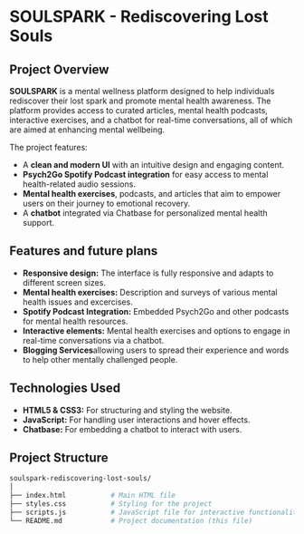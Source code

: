 # SOULSPARK - Rediscovering Lost Souls

## Project Overview

**SOULSPARK** is a mental wellness platform designed to help individuals rediscover their lost spark and promote mental health awareness. The platform provides access to curated articles, mental health podcasts, interactive exercises, and a chatbot for real-time conversations, all of which are aimed at enhancing mental wellbeing.

The project features:
- A **clean and modern UI** with an intuitive design and engaging content.
- **Psych2Go Spotify Podcast integration** for easy access to mental health-related audio sessions.
- **Mental health exercises**, podcasts, and articles that aim to empower users on their journey to emotional recovery.
- A **chatbot** integrated via Chatbase for personalized mental health support.

## Features and future plans

- **Responsive design:** The interface is fully responsive and adapts to different screen sizes.
- **Mental health exercises:** Description and surveys of various mental health issues and excercises.
- **Spotify Podcast Integration:** Embedded Psych2Go and other podcasts for mental health resources.
- **Interactive elements:** Mental health exercises and options to engage in real-time conversations via a chatbot.
- **Blogging Services**allowing users to spread their experience and words to help other mentally challenged people.

## Technologies Used

- **HTML5 & CSS3:** For structuring and styling the website.
- **JavaScript:** For handling user interactions and hover effects.
- **Chatbase:** For embedding a chatbot to interact with users.


## Project Structure

```bash
soulspark-rediscovering-lost-souls/
│
├── index.html           # Main HTML file
├── styles.css           # Styling for the project
├── scripts.js           # JavaScript file for interactive functionality
└── README.md            # Project documentation (this file)
